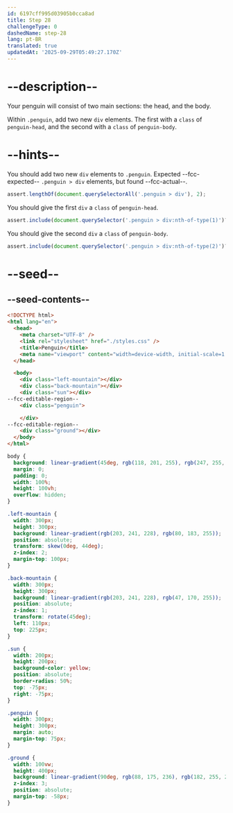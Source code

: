 ```yaml
---
id: 6197cff995d03905b0cca8ad
title: Step 28
challengeType: 0
dashedName: step-28
lang: pt-BR
translated: true
updatedAt: '2025-09-29T05:49:27.170Z'
---
```


# --description--

Your penguin will consist of two main sections: the head, and the body.

Within `.penguin`, add two new `div` elements. The first with a `class` of `penguin-head`, and the second with a `class` of `penguin-body`.

# --hints--

You should add two new `div` elements to `.penguin`. Expected --fcc-expected-- `.penguin > div` elements, but found --fcc-actual--.

```js
assert.lengthOf(document.querySelectorAll('.penguin > div'), 2);
```

You should give the first `div` a `class` of `penguin-head`.

```js
assert.include(document.querySelector('.penguin > div:nth-of-type(1)')?.className, 'penguin-head');
```

You should give the second `div` a `class` of `penguin-body`.

```js
assert.include(document.querySelector('.penguin > div:nth-of-type(2)')?.className, 'penguin-body');
```

# --seed--

## --seed-contents--

```html
<!DOCTYPE html>
<html lang="en">
  <head>
    <meta charset="UTF-8" />
    <link rel="stylesheet" href="./styles.css" />
    <title>Penguin</title>
    <meta name="viewport" content="width=device-width, initial-scale=1.0" />
  </head>

  <body>
    <div class="left-mountain"></div>
    <div class="back-mountain"></div>
    <div class="sun"></div>
--fcc-editable-region--
    <div class="penguin">

    </div>
--fcc-editable-region--
    <div class="ground"></div>
  </body>
</html>
```

```css
body {
  background: linear-gradient(45deg, rgb(118, 201, 255), rgb(247, 255, 222));
  margin: 0;
  padding: 0;
  width: 100%;
  height: 100vh;
  overflow: hidden;
}

.left-mountain {
  width: 300px;
  height: 300px;
  background: linear-gradient(rgb(203, 241, 228), rgb(80, 183, 255));
  position: absolute;
  transform: skew(0deg, 44deg);
  z-index: 2;
  margin-top: 100px;
}

.back-mountain {
  width: 300px;
  height: 300px;
  background: linear-gradient(rgb(203, 241, 228), rgb(47, 170, 255));
  position: absolute;
  z-index: 1;
  transform: rotate(45deg);
  left: 110px;
  top: 225px;
}

.sun {
  width: 200px;
  height: 200px;
  background-color: yellow;
  position: absolute;
  border-radius: 50%;
  top: -75px;
  right: -75px;
}

.penguin {
  width: 300px;
  height: 300px;
  margin: auto;
  margin-top: 75px;
}

.ground {
  width: 100vw;
  height: 400px;
  background: linear-gradient(90deg, rgb(88, 175, 236), rgb(182, 255, 255));
  z-index: 3;
  position: absolute;
  margin-top: -58px;
}
```
